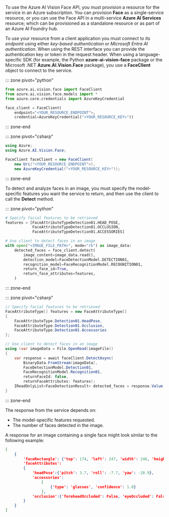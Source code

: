 To use the Azure AI Vision Face API, you must provision a resource for the service in an Azure subscription. You can provision **Face** as a single-service resource, or you can use the Face API in a multi-service **Azure AI Services** resource; which can be provisioned as a standalone resource or as part of an Azure AI Foundry hub.

To use your resource from a client application you must connect to its *endpoint* using either *key-based authentication* or *Microsoft Entra AI authentication*. When using the REST interface you can provide the authentication key or token in the request header. When using a language-specific SDK (for example, the Python **azure-ai-vision-face** package or the Microsoft .NET **Azure.AI.Vision.Face** package), you use a **FaceClient** object to connect to the service.

::: zone pivot="python"

```python
from azure.ai.vision.face import FaceClient
from azure.ai.vision.face.models import *
from azure.core.credentials import AzureKeyCredential

face_client = FaceClient(
    endpoint="<YOUR_RESOURCE_ENDPOINT">,
    credential=AzureKeyCredential("<YOUR_RESOURCE_KEY>"))
```

::: zone-end

::: zone pivot="csharp"

```C#
using Azure;
using Azure.AI.Vision.Face;

FaceClient faceClient = new FaceClient(
    new Uri("<YOUR_RESOURCE_ENDPOINT">),
    new AzureKeyCredential("<YOUR_RESOURCE_KEY>"));
```

::: zone-end

To detect and analyze faces in an image, you must specify the model-specific features you want the service to return, and then use the client to call the **Detect** method.

::: zone pivot="python"

```python
# Specify facial features to be retrieved
features = [FaceAttributeTypeDetection01.HEAD_POSE,
            FaceAttributeTypeDetection01.OCCLUSION,
            FaceAttributeTypeDetection01.ACCESSORIES]

# Use client to detect faces in an image
with open("<IMAGE_FILE_PATH>", mode="rb") as image_data:
    detected_faces = face_client.detect(
        image_content=image_data.read(),
        detection_model=FaceDetectionModel.DETECTION01,
        recognition_model=FaceRecognitionModel.RECOGNITION01,
        return_face_id=True,
        return_face_attributes=features,
    )
```

::: zone-end

::: zone pivot="csharp"

```C#
// Specify facial features to be retrieved
FaceAttributeType[] features = new FaceAttributeType[]
{
    FaceAttributeType.Detection01.HeadPose,
    FaceAttributeType.Detection01.Occlusion,
    FaceAttributeType.Detection01.Accessories
};

// Use client to detect faces in an image
using (var imageData = File.OpenRead(imageFile))
{    
    var response = await faceClient.DetectAsync(
        BinaryData.FromStream(imageData),
        FaceDetectionModel.Detection01,
        FaceRecognitionModel.Recognition01,
        returnFaceId: false,
        returnFaceAttributes: features);
    IReadOnlyList<FaceDetectionResult> detected_faces = response.Value;
}
```

::: zone-end

The response from the service depends on:

- The model-specific features requested.
- The number of faces detected in the image.

A response for an image containing a single face might look similar to the following example:

```json
[
    {
        'faceRectangle': {'top': 174, 'left': 247, 'width': 246, 'height': 246}
        'faceAttributes':
        {
            'headPose':{'pitch': 3.7, 'roll': -7.7, 'yaw': -20.9},
            'accessories':
                [
                    {'type': 'glasses', 'confidence': 1.0}
                ],
            'occlusion':{'foreheadOccluded': False, 'eyeOccluded': False, 'mouthOccluded': False}
        }
    }
]
```

